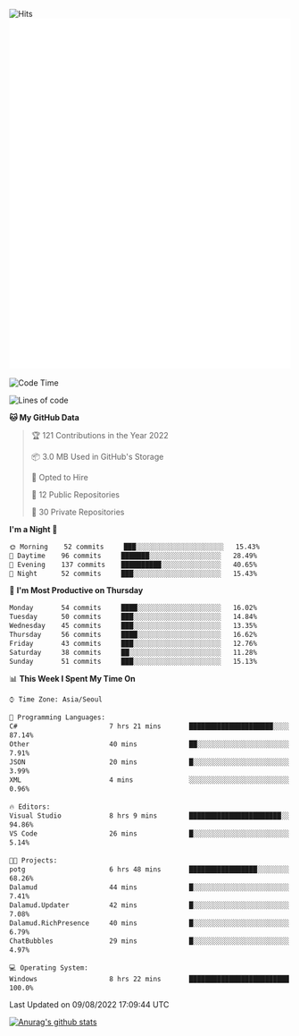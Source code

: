 ![Hits](https://hits.seeyoufarm.com/api/count/incr/badge.svg?url=https%3A%2F%2Fgithub.com%2Fkokose1234&count_bg=%2379C83D&title_bg=%23555555&icon=apple.svg&icon_color=%23E7E7E7&title=hits&edge_flat=false)
<br/>
![Metrics](https://github.com/kokose1234/kokose1234/blob/main/github-metrics.svg)

<!--START_SECTION:waka-->
![Code Time](http://img.shields.io/badge/Code%20Time-663%20hrs%2045%20mins-blue)

![Lines of code](https://img.shields.io/badge/From%20Hello%20World%20I%27ve%20Written-899%20Thousand%20lines%20of%20code-blue)

**🐱 My GitHub Data** 

> 🏆 121 Contributions in the Year 2022
 > 
> 📦 3.0 MB Used in GitHub's Storage 
 > 
> 💼 Opted to Hire
 > 
> 📜 12 Public Repositories 
 > 
> 🔑 30 Private Repositories  
 > 
**I'm a Night 🦉** 

```text
🌞 Morning    52 commits     ███░░░░░░░░░░░░░░░░░░░░░░   15.43% 
🌆 Daytime    96 commits     ███████░░░░░░░░░░░░░░░░░░   28.49% 
🌃 Evening    137 commits    ██████████░░░░░░░░░░░░░░░   40.65% 
🌙 Night      52 commits     ███░░░░░░░░░░░░░░░░░░░░░░   15.43%

```
📅 **I'm Most Productive on Thursday** 

```text
Monday       54 commits     ████░░░░░░░░░░░░░░░░░░░░░   16.02% 
Tuesday      50 commits     ███░░░░░░░░░░░░░░░░░░░░░░   14.84% 
Wednesday    45 commits     ███░░░░░░░░░░░░░░░░░░░░░░   13.35% 
Thursday     56 commits     ████░░░░░░░░░░░░░░░░░░░░░   16.62% 
Friday       43 commits     ███░░░░░░░░░░░░░░░░░░░░░░   12.76% 
Saturday     38 commits     ██░░░░░░░░░░░░░░░░░░░░░░░   11.28% 
Sunday       51 commits     ███░░░░░░░░░░░░░░░░░░░░░░   15.13%

```


📊 **This Week I Spent My Time On** 

```text
⌚︎ Time Zone: Asia/Seoul

💬 Programming Languages: 
C#                       7 hrs 21 mins       █████████████████████░░░░   87.14% 
Other                    40 mins             ██░░░░░░░░░░░░░░░░░░░░░░░   7.91% 
JSON                     20 mins             █░░░░░░░░░░░░░░░░░░░░░░░░   3.99% 
XML                      4 mins              ░░░░░░░░░░░░░░░░░░░░░░░░░   0.96%

🔥 Editors: 
Visual Studio            8 hrs 9 mins        ███████████████████████░░   94.86% 
VS Code                  26 mins             █░░░░░░░░░░░░░░░░░░░░░░░░   5.14%

🐱‍💻 Projects: 
potg                     6 hrs 48 mins       █████████████████░░░░░░░░   68.26% 
Dalamud                  44 mins             █░░░░░░░░░░░░░░░░░░░░░░░░   7.41% 
Dalamud.Updater          42 mins             █░░░░░░░░░░░░░░░░░░░░░░░░   7.08% 
Dalamud.RichPresence     40 mins             █░░░░░░░░░░░░░░░░░░░░░░░░   6.79% 
ChatBubbles              29 mins             █░░░░░░░░░░░░░░░░░░░░░░░░   4.97%

💻 Operating System: 
Windows                  8 hrs 22 mins       █████████████████████████   100.0%

```


 Last Updated on 09/08/2022 17:09:44 UTC
<!--END_SECTION:waka-->

[![Anurag's github stats](https://github-readme-stats.vercel.app/api?username=kokose1234&theme=dracula)](https://github.com/anuraghazra/github-readme-stats)



	
